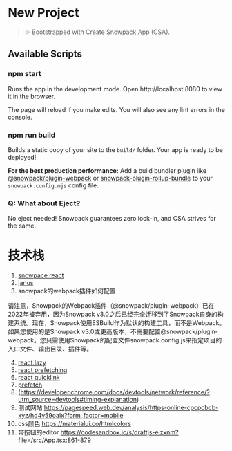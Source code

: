# New Project

> ✨ Bootstrapped with Create Snowpack App (CSA).

## Available Scripts

### npm start

Runs the app in the development mode.
Open http://localhost:8080 to view it in the browser.

The page will reload if you make edits.
You will also see any lint errors in the console.

### npm run build

Builds a static copy of your site to the `build/` folder.
Your app is ready to be deployed!

**For the best production performance:** Add a build bundler plugin like [@snowpack/plugin-webpack](https://github.com/snowpackjs/snowpack/tree/main/plugins/plugin-webpack) or [snowpack-plugin-rollup-bundle](https://github.com/ParamagicDev/snowpack-plugin-rollup-bundle) to your `snowpack.config.mjs` config file.

### Q: What about Eject?

No eject needed! Snowpack guarantees zero lock-in, and CSA strives for the same.

# 技术栈
1. [snowpace react](https://www.snowpack.dev/tutorials/react)
2. [janus](http://wfeii.com/2021/04/12/WebRTC-Janus.html)
3. snowpack的webpack插件如何配置
> 
   请注意，Snowpack的Webpack插件（@snowpack/plugin-webpack）已在2022年被弃用，因为Snowpack v3.0之后已经完全迁移到了Snowpack自身的构建系统。现在，Snowpack使用ESBuild作为默认的构建工具，而不是Webpack。如果您使用的是Snowpack v3.0或更高版本，不需要配置@snowpack/plugin-webpack。您只需使用Snowpack的配置文件snowpack.config.js来指定项目的入口文件、输出目录、插件等。

4. [react.lazy](https://web.dev/code-splitting-suspense/)
5. [react prefetching](https://medium.com/@anokyy/the-easiest-way-to-prefetch-links-and-fix-fetch-waterfalls-in-react-query-useswr-apollo-client-or-33ae59409bf4)
6. [react quicklink](https://web.dev/quicklink/)
7. [prefetch](https://web.dev/preconnect-and-dns-prefetch/)
8. (https://developer.chrome.com/docs/devtools/network/reference/?utm_source=devtools#timing-explanation)
9. 测试网站 
   https://pagespeed.web.dev/analysis/https-online-cpcpcbcb-xyz/hd4v59oalx?form_factor=mobile
10. css颜色
   https://materialui.co/htmlcolors
11. 带按钮的editor https://codesandbox.io/s/draftjs-elzxnm?file=/src/App.tsx:861-879
